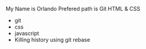 My Name is Orlando
Prefered path is Git
HTML & CSS
* git
* css
* javascript
* Killing history using git rebase
